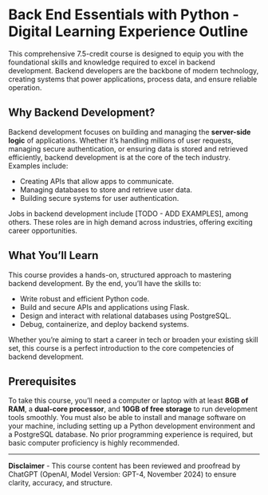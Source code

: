 # Back End Essentials with Python -  Digital Learning Experience Outline

This comprehensive 7.5-credit course is designed to equip you with the foundational skills and knowledge required to excel in backend development. Backend developers are the backbone of modern technology, creating systems that power applications, process data, and ensure reliable operation.

## Why Backend Development?
Backend development focuses on building and managing the **server-side logic** of applications. Whether it’s handling millions of user requests, managing secure authentication, or ensuring data is stored and retrieved efficiently, backend development is at the core of the tech industry. Examples include:
- Creating APIs that allow apps to communicate.
- Managing databases to store and retrieve user data.
- Building secure systems for user authentication.

Jobs in backend development include [TODO - ADD EXAMPLES], among others. These roles are in high demand across industries, offering exciting career opportunities.

## What You’ll Learn
This course provides a hands-on, structured approach to mastering backend development. By the end, you’ll have the skills to:  
- Write robust and efficient Python code.
- Build and secure APIs and applications using Flask.
- Design and interact with relational databases using PostgreSQL.
- Debug, containerize, and deploy backend systems.

Whether you’re aiming to start a career in tech or broaden your existing skill set, this course is a perfect introduction to the core competencies of backend development.

## Prerequisites  

To take this course, you’ll need a computer or laptop with at least **8GB of RAM**, a **dual-core processor**, and **10GB of free storage** to run development tools smoothly. You must also be able to install and manage software on your machine, including setting up a Python development environment and a PostgreSQL database. No prior programming experience is required, but basic computer proficiency is highly recommended.  

<hr>

**Disclaimer** - This course content has been reviewed and proofread by ChatGPT (OpenAI, Model Version: GPT-4, November 2024) to ensure clarity, accuracy, and structure.